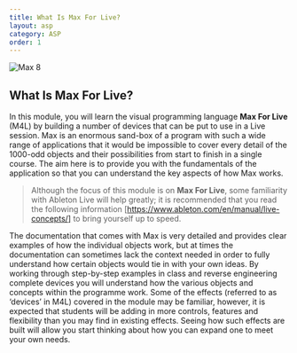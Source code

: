 ```yaml
---
title: What Is Max For Live?
layout: asp
category: ASP
order: 1
---
```


![Max 8](https://fistpumpers.com/wp-content/uploads/2017/11/Cycling-74-announce-Max-8.jpg)


## What Is Max For Live?
In this module, you will learn the visual programming language **Max For Live** (M4L) by building a number of devices that can be put to use in a Live session. Max is an enormous sand-box of a program with such a wide range of applications that it would be impossible to cover every detail of the 1000-odd objects and their possibilities from start to finish in a single course. The aim here is to provide you with the fundamentals of the application so that you can understand the key aspects of how Max works.

> Although the focus of this module is on **Max For Live**, some familiarity with Ableton Live will help greatly; it is recommended that you read the following information [https://www.ableton.com/en/manual/live-concepts/] to bring yourself up to speed.

The documentation that comes with Max is very detailed and provides clear examples of how the individual objects work, but at times the documentation can sometimes lack the context needed in order to fully understand how certain objects would tie in with your own ideas. By working through step-by-step examples in class and reverse engineering complete devices you will understand how the various objects and concepts within the programme work.  Some of the effects (referred to as ‘devices’ in M4L) covered in the module may be familiar, however, it is expected that students will be adding in more controls, features and flexibility than you may find in existing effects. Seeing how such effects are built will allow you start thinking about how you can expand one to meet your own needs.
